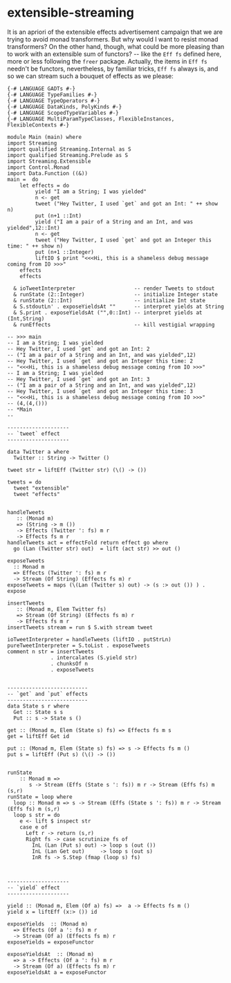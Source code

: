 # extensible-streaming

It is an apriori of the extensible effects advertisement campaign that we are trying to avoid
monad transformers. But why would I want to resist monad transformers? On the other hand, though, what could be more pleasing than to work with an extensible sum of functors? -- like the `Eff fs` defined here, more or less following the `freer` package. Actually, the items in `Eff fs` needn't be functors, nevertheless, by familiar tricks, `Eff fs` always is, and so we can stream such a bouquet of effects as we please:


    {-# LANGUAGE GADTs #-}
    {-# LANGUAGE TypeFamilies #-}
    {-# LANGUAGE TypeOperators #-}
    {-# LANGUAGE DataKinds, PolyKinds #-}
    {-# LANGUAGE ScopedTypeVariables #-}
    {-# LANGUAGE MultiParamTypeClasses, FlexibleInstances, FlexibleContexts #-}

    module Main (main) where
    import Streaming
    import qualified Streaming.Internal as S
    import qualified Streaming.Prelude as S
    import Streaming.Extensible
    import Control.Monad
    import Data.Function ((&))
    main =  do
        let effects = do
             yield "I am a String; I was yielded"
             n <- get 
             tweet ("Hey Twitter, I used `get` and got an Int: " ++ show n)
             put (n+1 ::Int)
             yield ("I am a pair of a String and an Int, and was yielded",12::Int)
             n <- get 
             tweet ("Hey Twitter, I used `get` and got an Integer this time: " ++ show n)
             put (n+1 ::Integer)
             liftIO $ print "<<<Hi, this is a shameless debug message coming from IO >>>"
        effects
        effects
   
      & ioTweetInterpreter                   -- render Tweets to stdout
      & runState (2::Integer)                -- initialize Integer state
      & runState (2::Int)                    -- initialize Int state
      & S.stdoutLn' . exposeYieldsAt ""      -- interpret yields at String
      & S.print . exposeYieldsAt ("",0::Int) -- interpret yields at (Int,String)
      & runEffects                           -- kill vestigial wrapping
      
    -- >>> main
    -- I am a String; I was yielded
    -- Hey Twitter, I used `get` and got an Int: 2
    -- ("I am a pair of a String and an Int, and was yielded",12)
    -- Hey Twitter, I used `get` and got an Integer this time: 2
    -- "<<<Hi, this is a shameless debug message coming from IO >>>"
    -- I am a String; I was yielded
    -- Hey Twitter, I used `get` and got an Int: 3
    -- ("I am a pair of a String and an Int, and was yielded",12)
    -- Hey Twitter, I used `get` and got an Integer this time: 3
    -- "<<<Hi, this is a shameless debug message coming from IO >>>"
    -- (4,(4,()))
    -- *Main
    --
      
    --------------------
    -- `tweet` effect
    -------------------- 

    data Twitter a where 
      Twitter :: String -> Twitter ()

    tweet str = liftEff (Twitter str) (\() -> ())

    tweets = do
      tweet "extensible"
      tweet "effects"


    handleTweets
       :: (Monad m)
       => (String -> m ())
       -> Effects (Twitter ': fs) m r
       -> Effects fs m r
    handleTweets act = effectFold return effect go where
      go (Lan (Twitter str) out)  = lift (act str) >> out ()

    exposeTweets 
      :: Monad m 
      => Effects (Twitter ': fs) m r 
      -> Stream (Of String) (Effects fs m) r
    exposeTweets = maps (\(Lan (Twitter s) out) -> (s :> out ()) ) . expose

    insertTweets 
       :: (Monad m, Elem Twitter fs) 
       => Stream (Of String) (Effects fs m) r 
       -> Effects fs m r
    insertTweets stream = run $ S.with stream tweet

    ioTweetInterpreter = handleTweets (liftIO . putStrLn)
    pureTweetInterpreter = S.toList . exposeTweets
    comment n str = insertTweets 
                  . intercalates (S.yield str) 
                  . chunksOf n 
                  . exposeTweets


    --------------------------
    -- `get` and `put` effects
    -------------------------- 
    data State s r where
      Get :: State s s
      Put :: s -> State s ()

    get :: (Monad m, Elem (State s) fs) => Effects fs m s
    get = liftEff Get id 

    put :: (Monad m, Elem (State s) fs) => s -> Effects fs m ()
    put s = liftEff (Put s) (\() -> ())


    runState
        :: Monad m =>
           s -> Stream (Effs (State s ': fs)) m r -> Stream (Effs fs) m (s,r)
    runState = loop where
      loop :: Monad m => s -> Stream (Effs (State s ': fs)) m r -> Stream (Effs fs) m (s,r)
      loop s str = do
        e <- lift $ inspect str
        case e of
          Left r -> return (s,r)
          Right fs -> case scrutinize fs of
            InL (Lan (Put s) out) -> loop s (out ()) 
            InL (Lan Get out)     -> loop s (out s)
            InR fs -> S.Step (fmap (loop s) fs)
        
      
              
    --------------------
    -- `yield` effect
    --------------------             

    yield :: (Monad m, Elem (Of a) fs) =>  a -> Effects fs m ()
    yield x = liftEff (x:> ()) id
    
    exposeYields  :: (Monad m)
      => Effects (Of a ': fs) m r
      -> Stream (Of a) (Effects fs m) r
    exposeYields = exposeFunctor

    exposeYieldsAt  :: (Monad m)
      => a -> Effects (Of a ': fs) m r
      -> Stream (Of a) (Effects fs m) r
    exposeYieldsAt a = exposeFunctor    
              
